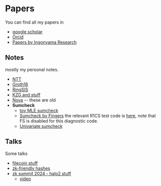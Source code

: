 # Papers

You can find all my papers in 
* [google scholar](https://scholar.google.com/citations?hl=en&user=9VNNU-IAAAAJ&view_op=list_works&authuser=1&sortby=pubdate)
* [Orcid](https://orcid.org/0000-0002-1020-1397)
* [Papers by Ingonyama Research](https://github.com/ingonyama-zk/papers)

## Notes

mostly my personal notes.

* [NTT](/Cryptography_ZK_FHE/notes/FFT_notes.pdf)
* [Groth16](/Cryptography_ZK_FHE/notes/Groth16_notes.pdf)
* [RingSIS](/Cryptography_ZK_FHE/notes/Hardware_acceleration_of_RingSIS_notes.pdf)
* [KZG and stuff](/Cryptography_ZK_FHE/notes/KZG_notes.pdf)
* [Nova](/Cryptography_ZK_FHE/notes/Nova_folding_scheme_notes.pdf) -- these are old
* **Sumcheck**
  * [toy MLE sumcheck](/Cryptography_ZK_FHE/notes/toy_MLE_sumcheck.pdf)
  * [Sumcheck by Fingers](/Cryptography_ZK_FHE/notes/Sumcheck_by_fingers_notes.pdf) the relevant R1CS test code is [here](https://github.com/ingonyama-zk/super-sumcheck/blob/02f0140b32a0db128e5c9bc6c6a92033ba38d048/src/test.rs#L144), note that FS is disabled for this diagnostic code.
  * [Univariate sumcheck](/Cryptography_ZK_FHE/notes/univariate_sumcheck_notes.pdf)

## Talks

Some talks

* [filecoin stuff](/Cryptography_ZK_FHE/talks/2023_01_19_filecoin.pdf)
* [zk-friendly hashes](/Cryptography_ZK_FHE/talks/2022_10_20_zk_friendly_hashes.pdf)
* [zk summit 2024 - halo2 stuff](/Cryptography_ZK_FHE/talks/zk_summit_Apr_2024%20talk.pdf)
  * [video](https://youtu.be/SAu021NYJp8?si=LsldNO0G8P8fk9Zp)